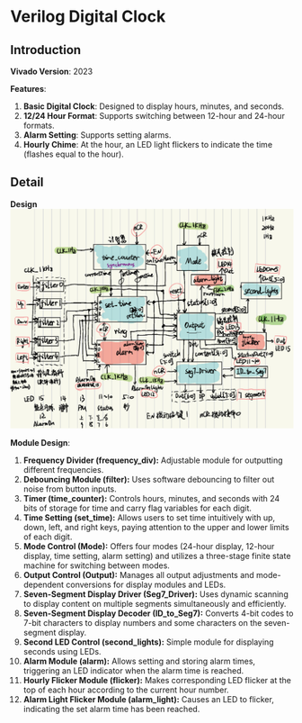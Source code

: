 # Verilog Digital Clock

## Introduction

**Vivado Version**: 2023

**Features**:
1. **Basic Digital Clock**: Designed to display hours, minutes, and seconds.
2. **12/24 Hour Format**: Supports switching between 12-hour and 24-hour formats.
3. **Alarm Setting**: Supports setting alarms.
4. **Hourly Chime**: At the hour, an LED light flickers to indicate the time (flashes equal to the hour).

## Detail

**Design**
![Design](./Design.jpg "Design")

**Module Design**:

1. **Frequency Divider (frequency_div):** Adjustable module for outputting different frequencies.
2. **Debouncing Module (filter):** Uses software debouncing to filter out noise from button inputs.
3. **Timer (time_counter):** Controls hours, minutes, and seconds with 24 bits of storage for time and carry flag variables for each digit.
4. **Time Setting (set_time):** Allows users to set time intuitively with up, down, left, and right keys, paying attention to the upper and lower limits of each digit.
5. **Mode Control (Mode):** Offers four modes (24-hour display, 12-hour display, time setting, alarm setting) and utilizes a three-stage finite state machine for switching between modes.
6. **Output Control (Output):** Manages all output adjustments and mode-dependent conversions for display modules and LEDs.
7. **Seven-Segment Display Driver (Seg7_Driver):** Uses dynamic scanning to display content on multiple segments simultaneously and efficiently.
8. **Seven-Segment Display Decoder (ID_to_Seg7):** Converts 4-bit codes to 7-bit characters to display numbers and some characters on the seven-segment display.
9. **Second LED Control (second_lights):** Simple module for displaying seconds using LEDs.
10. **Alarm Module (alarm):** Allows setting and storing alarm times, triggering an LED indicator when the alarm time is reached.
11. **Hourly Flicker Module (flicker):** Makes corresponding LED flicker at the top of each hour according to the current hour number.
12. **Alarm Light Flicker Module (alarm_light):** Causes an LED to flicker, indicating the set alarm time has been reached.